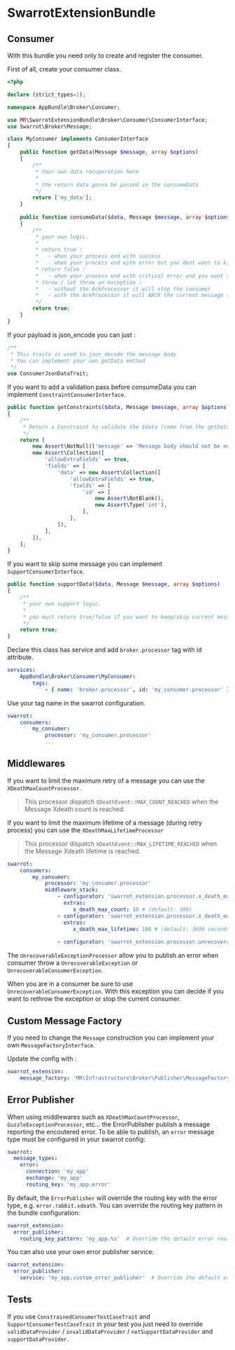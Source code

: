 # SwarrotExtensionBundle

## Consumer

With this bundle you need only to create and register the consumer.

First of all, create your consumer class.

```php
<?php

declare (strict_types=1);

namespace AppBundle\Broker\Consumer;

use MR\SwarrotExtensionBundle\Broker\Consumer\ConsumerInterface;
use Swarrot\Broker\Message;

class MyConsumer implements ConsumerInterface
{
    public function getData(Message $message, array $options)
    {
        /**
         * Your own data recuperation here
         * 
         * the return data gonna be passed in the consumeData 
         */
        return ['my_data'];
    }
    
    public function consumeData($data, Message $message, array $options)
    {
        /**
         * your own logic.
         * 
         * return true :
         *   - when your process end with success
         *   - when your process end with error but you dont want to kill consumer / NACK 
         * return false :
         *   - when your process end with critical error and you want to stop the current consumer
         * throw / let throw an exception :
         *   - without the AckProcessor it will stop the consumer
         *   - with the AckProcessor it will NACK the current message (and apply queue dlx / dlk if they are configured)
         */  
        return true;
    }
}
```

If your payload is json_encode you can just :

```php
/**
 * This traits is used to json_decode the message body
 * You can implement your own getData method
 */
use ConsumerJsonDataTrait;
```

If you want to add a validation pass before consumeData you can implement `ConstraintConsumerInterface`.

```php
public function getConstraints($data, Message $message, array $options)
{
    /**
     * Return a Constraint to validate the $data (come from the getData method)
     */
    return [
        new Assert\NotNull(['message' => 'Message body should not be null.']),
        new Assert\Collection([
            'allowExtraFields' => true,
            'fields' => [
                'data' => new Assert\Collection([
                    'allowExtraFields' => true,
                    'fields' => [
                        'id' => [
                            new Assert\NotBlank(),
                            new Assert\Type('int'),
                        ],
                    ],
                ]),
            ],
        ]),
    ];
}
```

If you want to skip some message you can implement `SupportConsumerInterface`.

```php
public function supportData($data, Message $message, array $options) 
{
    /**
     * your own support logic. 
     * 
     * you must return true/false if you want to keep/skip current message
     */
    return true;
}
```

Declare this class has service and add `broker.processor` tag with id attribute. 

```yaml
services:
    AppBundle\Broker\Consumer\MyConsumer:
        tags:
            - { name: 'broker.processor', id: 'my_consumer.processor' }

```

Use your tag name in the swarrot configuration.

```yaml
swarrot:
    consumers:
        my_consumer:
            processor: 'my_consumer.processor'
            ...
```

## Middlewares

If you want to limit the maximum retry of a message you can use the `XDeathMaxCountProcessor`. 
> This processor dispatch `XDeathEvent::MAX_COUNT_REACHED` when the Message Xdeath count is reached.

If you want to limit the maximum lifetime of a message (during retry process) you can use the `XDeathMaxLifetimeProcessor`
> This processor dispatch `XDeathEvent::MAX_LIFETIME_REACHED` when the Message Xdeath lifetime is reached.

```yaml
swarrot:
    consumers:
        my_consumer:
            processor: 'my_consumer.processor'
            middleware_stack: 
                - configurator: 'swarrot_extension.processor.x_death_max_count'
                  extras:
                     x_death_max_count: 10 # (default: 300)
                - configurator: 'swarrot_extension.processor.x_death_max_lifetime'
                  extras:
                     x_death_max_lifetime: 100 # (default: 3600 seconds)
                     
                - configurator: 'swarrot_extension.processor.unrecoverable_exception'
```

The `UnrecoverableExceptionProcessor` allow you to publish an error when consumer throw a `UnrecoverableException` or `UnrecoverableConsumerException`.

When you are in a consumer be sure to use `UnrecoverableConsumerException`. With this exception you can decide if you want to rethrow the exception or stop the current consumer.

## Custom Message Factory

If you need to change the `Message` construction you can implement your own `MessageFactoryInterface`.

Update the config with :

```yaml
swarrot_extension:
    message_factory: 'MR\Infrastructure\Broker\Publisher\MessageFactory'
```

## Error Publisher

When using middlewares such as `XDeathMaxCountProcessor`, `GuzzleExceptionProcessor`, etc... the ErrorPublisher publish a message reporting the encoutered error.
To be able to publish, an `error` message type must be configured in your swarrot config:

```yaml
swarrot:
  message_types:
    error:
      connection: 'my_app'
      exchange: 'my_app'
      routing_key: 'my_app.error'
```

By default, the `ErrorPublisher` will override the routing key with the error type, e.g. `error.rabbit.xdeath`.
You can override the routing key pattern in the bundle configuration:

```yaml
swarrot_extension:
  error_publisher:
    routing_key_pattern: 'my_app.%s'  # Override the default error routing key pattern (optional)

```

You can also use your own error publisher service:

```yaml
swarrot_extension:
  error_publisher:
    service: 'my_app.custom_error_publisher'  # Override the default error publisher (optional)
```

## Tests

If you use `ConstrainedConsumerTestCaseTrait` and `SupportConsumerTestCaseTrait` in your test you just need to override `validDataProvider` / `invalidDataProvider` / `notSupportDataProvider` and `supportDataProvider`.
